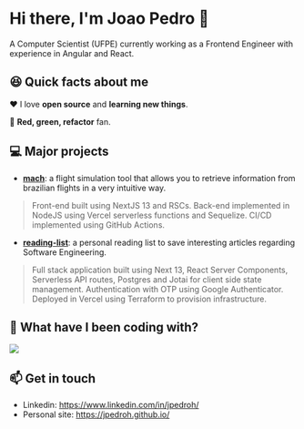 # Hi there, I'm Joao Pedro 👋
A Computer Scientist (UFPE) currently working as a Frontend Engineer with experience in Angular and React.

## 😆 Quick facts about me
❤️ I love **open source** and **learning new things**.

🔁 **Red, green, refactor** fan.

## 💻 Major projects
- [**mach**](https://mach.jpedroh.dev/): a flight simulation tool that allows you to retrieve information from brazilian flights in a very intuitive way. 

> Front-end built using NextJS 13 and RSCs. Back-end implemented in NodeJS using Vercel serverless functions and Sequelize. CI/CD implemented using GitHub Actions.

- [**reading-list**](https://reading-list.jpedroh.dev): a personal reading list to save interesting articles regarding Software Engineering.

> Full stack application built using Next 13, React Server Components, Serverless API routes, Postgres and Jotai for client side state management. Authentication with OTP using Google Authenticator. Deployed in Vercel using Terraform to provision infrastructure.

## 📜 What have I been coding with?
<img align="center" src="https://github-readme-stats.vercel.app/api/top-langs/?username=jpedroh&layout=compact" />

## 📫 Get in touch
- Linkedin: https://www.linkedin.com/in/jpedroh/
- Personal site: https://jpedroh.github.io/
